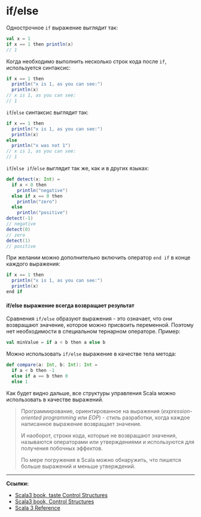# if/else

Однострочное `if` выражение выглядит так:

```scala
val x = 1
if x == 1 then println(x)
// 1
```

Когда необходимо выполнить несколько строк кода после `if`, используется синтаксис:

```scala
if x == 1 then
  println("x is 1, as you can see:")
  println(x)
// x is 1, as you can see:
// 1
```

`if`/`else` синтаксис выглядит так:

```scala
if x == 1 then
  println("x is 1, as you can see:")
  println(x)
else
  println("x was not 1")
// x is 1, as you can see:
// 1
```

`if`/`else if`/`else` выглядит так же, как и в других языках:

```scala
def detect(x: Int) = 
  if x < 0 then
    println("negative")
  else if x == 0 then
    println("zero")
  else
    println("positive")
detect(-1)    
// negative    
detect(0) 
// zero 
detect(1) 
// positive 
```

При желании можно дополнительно включить оператор `end if` в конце каждого выражения:

```scala
if x == 1 then
  println("x is 1, as you can see:")
  println(x)
end if
```

#### if/else выражение всегда возвращает результат

Сравнения `if/else` образуют выражения - это означает, что они возвращают значение,  которое можно присвоить переменной.
Поэтому нет необходимости в специальном тернарном операторе.
Пример:

```scala
val minValue = if a < b then a else b
```

Можно использовать `if/else` выражение в качестве тела метода:

```scala
def compare(a: Int, b: Int): Int =
  if a < b then -1
  else if a == b then 0
  else 1
```

Как будет видно дальше, все структуры управления Scala можно использовать в качестве выражений.

> Программирование, ориентированное на выражения (_expression-oriented programming_ или _EOP_) -
> стиль разработки, когда каждое написанное выражение возвращает значение.
>
> И наоборот, строки кода, которые не возвращают значения, называются операторами или утверждениями
> и используются для получения побочных эффектов.
>
> По мере погружения в Scala можно обнаружить, что пишется больше выражений и меньше утверждений.


---

**Ссылки:**
- [Scala3 book, taste Control Structures](https://docs.scala-lang.org/scala3/book/taste-control-structures.html)
- [Scala3 book, Control Structures](https://docs.scala-lang.org/scala3/book/control-structures.html)
- [Scala 3 Reference](https://docs.scala-lang.org/scala3/reference/changed-features/match-syntax.html)
